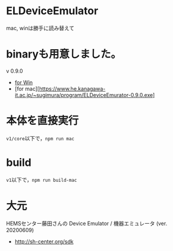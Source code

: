 # ELDeviceEmulator

mac, winは勝手に読み替えて

# binaryも用意しました。

v 0.9.0
- [for Win](https://www.he.kanagawa-it.ac.jp/~sugimura/program/ELDeviceEmurator%20Setup%200.9.0.exe)
- [for mac][https://www.he.kanagawa-it.ac.jp/~sugimura/program/ELDeviceEmurator-0.9.0.exe]


# 本体を直接実行

```v1/core```以下で，```npm run mac```


# build

```v1```以下で，```npm run build-mac```


# 大元

HEMSセンター藤田さんの
Device Emulator / 機器エミュレータ (ver. 20200609)

- http://sh-center.org/sdk
